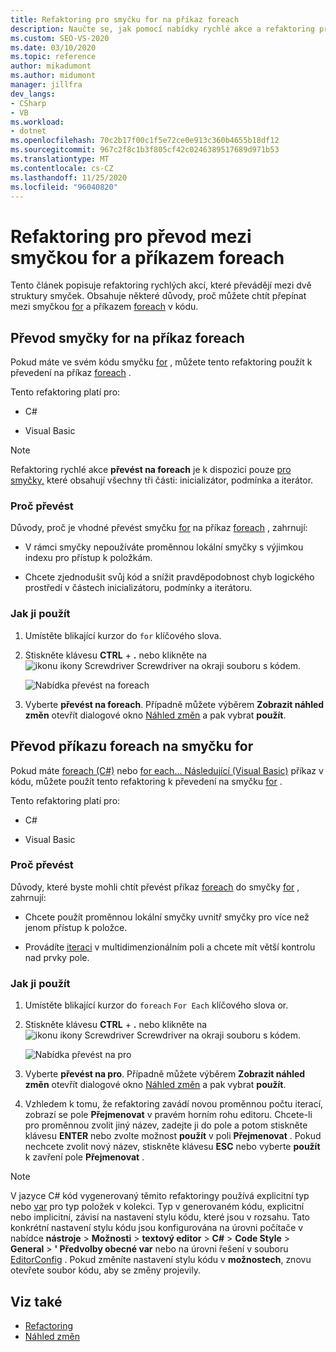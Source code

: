 ```yaml
---
title: Refaktoring pro smyčku for na příkaz foreach
description: Naučte se, jak pomocí nabídky rychlé akce a refaktoring převádět mezi smyčkou for a příkazu foreach.
ms.custom: SEO-VS-2020
ms.date: 03/10/2020
ms.topic: reference
author: mikadumont
ms.author: midumont
manager: jillfra
dev_langs:
- CSharp
- VB
ms.workload:
- dotnet
ms.openlocfilehash: 70c2b17f00c1f5e72ce0e913c360b4655b18df12
ms.sourcegitcommit: 967c2f8c1b3f805cf42c0246389517689d971b53
ms.translationtype: MT
ms.contentlocale: cs-CZ
ms.lasthandoff: 11/25/2020
ms.locfileid: "96040820"
---
```

# <a name="refactoring-to-convert-between-a-for-loop-and-a-foreach-statement"></a>Refaktoring pro převod mezi smyčkou for a příkazem foreach

Tento článek popisuje refaktoring rychlých akcí, které převádějí mezi dvě struktury smyček. Obsahuje některé důvody, proč můžete chtít přepínat mezi smyčkou [for](/dotnet/csharp/language-reference/keywords/for) a příkazem [foreach](/dotnet/csharp/language-reference/keywords/foreach-in) v kódu.

## <a name="convert-a-for-loop-to-a-foreach-statement"></a>Převod smyčky for na příkaz foreach

Pokud máte ve svém kódu smyčku [for](/dotnet/csharp/language-reference/keywords/for) , můžete tento refaktoring použít k převedení na příkaz [foreach](/dotnet/csharp/language-reference/keywords/foreach-in) .

Tento refaktoring platí pro:

- C#

- Visual Basic

> [!NOTE]
> Refaktoring rychlé akce **převést na foreach** je k dispozici pouze [pro smyčky,](/dotnet/csharp/language-reference/keywords/for) které obsahují všechny tři části: inicializátor, podmínka a iterátor.

### <a name="why-convert"></a>Proč převést

Důvody, proč je vhodné převést smyčku [for](/dotnet/csharp/language-reference/keywords/for) na příkaz [foreach](/dotnet/csharp/language-reference/keywords/foreach-in) , zahrnují:

- V rámci smyčky nepoužíváte proměnnou lokální smyčky s výjimkou indexu pro přístup k položkám.

- Chcete zjednodušit svůj kód a snížit pravděpodobnost chyb logického prostředí v částech inicializátoru, podmínky a iterátoru.

### <a name="how-to-use-it"></a>Jak ji použít

1. Umístěte blikající kurzor do `for` klíčového slova.

1. Stiskněte klávesu **CTRL** + **.** nebo klikněte na ![ ikonu ikony Screwdriver Screwdriver na ](../media/screwdriver-icon.png) okraji souboru s kódem.

   ![Nabídka převést na foreach](media/convert-to-foreach.png)

1. Vyberte **převést na foreach**. Případně můžete výběrem **Zobrazit náhled změn** otevřít dialogové okno [Náhled změn](../../ide/preview-changes.md) a pak vybrat **použít**.

## <a name="convert-a-foreach-statement-to-a-for-loop"></a>Převod příkazu foreach na smyčku for

Pokud máte [foreach (C#)](/dotnet/csharp/language-reference/keywords/foreach-in) nebo [for each... Následující (Visual Basic)](/dotnet/visual-basic/language-reference/statements/for-each-next-statement) příkaz v kódu, můžete použít tento refaktoring k převedení na smyčku [for](/dotnet/csharp/language-reference/keywords/for) .

Tento refaktoring platí pro:

- C#

- Visual Basic

### <a name="why-convert"></a>Proč převést

Důvody, které byste mohli chtít převést příkaz [foreach](/dotnet/csharp/language-reference/keywords/foreach-in) do smyčky [for](/dotnet/csharp/language-reference/keywords/for) , zahrnují:

- Chcete použít proměnnou lokální smyčky uvnitř smyčky pro více než jenom přístup k položce.

- Provádíte [iteraci](/dotnet/csharp/programming-guide/arrays/using-foreach-with-arrays) v multidimenzionálním poli a chcete mít větší kontrolu nad prvky pole.

### <a name="how-to-use-it"></a>Jak ji použít

1. Umístěte blikající kurzor do `foreach` `For Each` klíčového slova or.

1. Stiskněte klávesu **CTRL** + **.** nebo klikněte na ![ ikonu ikony Screwdriver Screwdriver na ](../media/screwdriver-icon.png) okraji souboru s kódem.

   ![Nabídka převést na pro](media/convert-to-for.png)

1. Vyberte **převést na pro**. Případně můžete výběrem **Zobrazit náhled změn** otevřít dialogové okno [Náhled změn](../../ide/preview-changes.md) a pak vybrat **použít**.

1. Vzhledem k tomu, že refaktoring zavádí novou proměnnou počtu iterací, zobrazí se pole **Přejmenovat** v pravém horním rohu editoru. Chcete-li pro proměnnou zvolit jiný název, zadejte ji do pole a potom stiskněte klávesu **ENTER** nebo zvolte možnost **použít** v poli **Přejmenovat** . Pokud nechcete zvolit nový název, stiskněte klávesu **ESC** nebo vyberte **použít** k zavření pole **Přejmenovat** .

> [!NOTE]
> V jazyce C# kód vygenerovaný těmito refaktoringy používá explicitní typ nebo [var](/dotnet/csharp/language-reference/keywords/var) pro typ položek v kolekci. Typ v generovaném kódu, explicitní nebo implicitní, závisí na nastavení stylu kódu, které jsou v rozsahu. Tato konkrétní nastavení stylu kódu jsou konfigurována na úrovni počítače v nabídce **nástroje**  >  **Možnosti**  >  **textový editor**  >  **C#**  >  **Code Style**  >  **General**  >  **\' Předvolby obecné var** nebo na úrovni řešení v souboru [EditorConfig](/dotnet/fundamentals/code-analysis/style-rules/language-rules#implicit-and-explicit-types) . Pokud změníte nastavení stylu kódu v **možnostech**, znovu otevřete soubor kódu, aby se změny projevily.

## <a name="see-also"></a>Viz také

- [Refactoring](../refactoring-in-visual-studio.md)
- [Náhled změn](../../ide/preview-changes.md)
